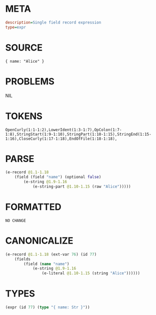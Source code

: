 # META
~~~ini
description=Single field record expression
type=expr
~~~
# SOURCE
~~~roc
{ name: "Alice" }
~~~
# PROBLEMS
NIL
# TOKENS
~~~zig
OpenCurly(1:1-1:2),LowerIdent(1:3-1:7),OpColon(1:7-1:8),StringStart(1:9-1:10),StringPart(1:10-1:15),StringEnd(1:15-1:16),CloseCurly(1:17-1:18),EndOfFile(1:18-1:18),
~~~
# PARSE
~~~clojure
(e-record @1.1-1.18
	(field (field "name") (optional false)
		(e-string @1.9-1.16
			(e-string-part @1.10-1.15 (raw "Alice")))))
~~~
# FORMATTED
~~~roc
NO CHANGE
~~~
# CANONICALIZE
~~~clojure
(e-record @1.1-1.18 (ext-var 76) (id 77)
	(fields
		(field (name "name")
			(e-string @1.9-1.16
				(e-literal @1.10-1.15 (string "Alice"))))))
~~~
# TYPES
~~~clojure
(expr (id 77) (type "{ name: Str }"))
~~~
